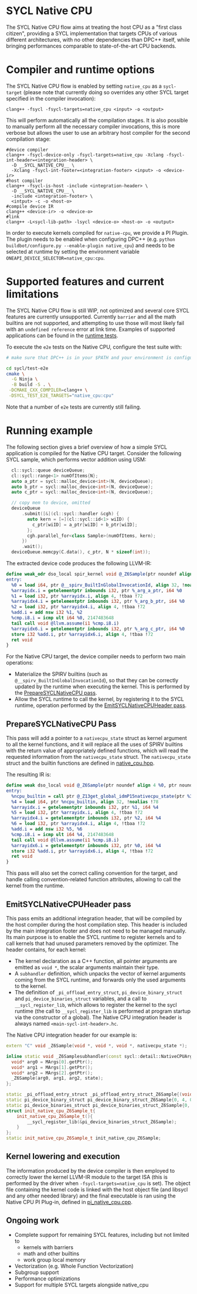 # SYCL Native CPU

The SYCL Native CPU flow aims at treating the host CPU as a "first class citizen", providing a SYCL implementation that targets CPUs of various different architectures, with no other dependencies than DPC++ itself, while bringing performances comparable to state-of-the-art CPU backends.

# Compiler and runtime options

The SYCL Native CPU flow is enabled by setting `native_cpu` as a `sycl-target` (please note that currently doing so overrides any other SYCL target specified in the compiler invocation):

```
clang++ -fsycl -fsycl-targets=native_cpu <input> -o <output>
```

This will perform automatically all the compilation stages. It is also possible to manually perform all the necessary compiler invocations, this is more verbose but allows the user to use an arbitrary host compiler for the second compilation stage:

```
#device compiler
clang++ -fsycl-device-only -fsycl-targets=native_cpu -Xclang -fsycl-int-header=<integration-header> \
  -D __SYCL_NATIVE_CPU__ \
  -Xclang -fsycl-int-footer=<integration-footer> <input> -o <device-ir>
#host compiler
clang++ -fsycl-is-host -include <integration-header> \
  -D __SYCL_NATIVE_CPU__ \
  -include <integration-footer> \
  <intput> -c -o <host-o>
#compile device IR
clang++ <device-ir> -o <device-o>
#link
clang++ -L<sycl-lib-path> -lsycl <device-o> <host-o> -o <output>
```
In order to execute kernels compiled for `native-cpu`, we provide a PI Plugin. The plugin needs to be enabled when configuring DPC++ (e.g. `python buildbot/configure.py --enable-plugin native_cpu`) and needs to be selected at runtime by setting the environment variable `ONEAPI_DEVICE_SELECTOR=native_cpu:cpu`. 

# Supported features and current limitations

The SYCL Native CPU flow is still WIP, not optimized and several core SYCL features are currently unsupported. Currently `barrier` and all the math builtins are not supported, and attempting to use those will most likely fail with an `undefined reference` error at link time. Examples of supported applications can be found in the [runtime tests](sycl/test/native_cpu).


To execute the `e2e` tests on the Native CPU, configure the test suite with:

```bash
# make sure that DPC++ is in your $PATH and your environment is configured for DPC++

cd sycl/test-e2e
cmake \
  -G Ninja \
  -B build -S . \
 -DCMAKE_CXX_COMPILER=clang++ \
 -DSYCL_TEST_E2E_TARGETS="native_cpu:cpu" 

```

Note that a number of `e2e` tests are currently still failing.

# Running example

The following section gives a brief overview of how a simple SYCL application is compiled for the Native CPU target. Consider the following SYCL sample, which performs vector addition using USM:

```c++
  cl::sycl::queue deviceQueue;
  cl::sycl::range<1> numOfItems{N};
  auto a_ptr = sycl::malloc_device<int>(N, deviceQueue);
  auto b_ptr = sycl::malloc_device<int>(N, deviceQueue);
  auto c_ptr = sycl::malloc_device<int>(N, deviceQueue);

  // copy mem to device, omitted
  deviceQueue
      .submit([&](cl::sycl::handler &cgh) {
        auto kern = [=](cl::sycl::id<1> wiID) {
          c_ptr[wiID] = a_ptr[wiID] + b_ptr[wiID];
        };
        cgh.parallel_for<class Sample>(numOfItems, kern);
      })
      .wait();
  deviceQueue.memcpy(C.data(), c_ptr, N * sizeof(int));

```

The extracted device code produces the following LLVM-IR:

```llvm
define weak_odr dso_local spir_kernel void @_Z6Sample(ptr noundef align 4 %_arg_c_ptr, ptr noundef align 4 %_arg_a_ptr, ptr noundef align 4 %_arg_b_ptr) local_unnamed_addr #1 comdat !srcloc !74 !kernel_arg_buffer_location !75 !kernel_arg_type !76 !sycl_fixed_targets !49 !sycl_kernel_omit_args !77 {
entry:
  %0 = load i64, ptr @__spirv_BuiltInGlobalInvocationId, align 32, !noalias !78
  %arrayidx.i = getelementptr inbounds i32, ptr %_arg_a_ptr, i64 %0
  %1 = load i32, ptr %arrayidx.i, align 4, !tbaa !72
  %arrayidx4.i = getelementptr inbounds i32, ptr %_arg_b_ptr, i64 %0
  %2 = load i32, ptr %arrayidx4.i, align 4, !tbaa !72
  %add.i = add nsw i32 %1, %2
  %cmp.i8.i = icmp ult i64 %0, 2147483648
  tail call void @llvm.assume(i1 %cmp.i8.i)
  %arrayidx6.i = getelementptr inbounds i32, ptr %_arg_c_ptr, i64 %0
  store i32 %add.i, ptr %arrayidx6.i, align 4, !tbaa !72
  ret void
}
```

For the Native CPU target, the device compiler needs to perform two main operations:
* Materialize the SPIRV builtins (such as `@__spirv_BuiltInGlobalInvocationId`), so that they can be correctly updated by the runtime when executing the kernel. This is performed by the [PrepareSYCLNativeCPU pass](llvm/lib/SYCLLowerIR/PrepareSYCLNativeCPU.cpp).
* Allow the SYCL runtime to call the kernel, by registering it to the SYCL runtime, operation performed by the [EmitSYCLNativeCPUHeader pass](llvm/lib/SYCLLowerIR/EmitSYCLNativeCPUHeader.cpp).


## PrepareSYCLNativeCPU Pass

This pass will add a pointer to a `nativecpu_state` struct as kernel argument to all the kernel functions, and it will replace all the uses of SPIRV builtins with the return value of appropriately defined functions, which will read the requested information from the `nativecpu_state` struct. The `nativecpu_state` struct and the builtin functions are defined in [native_cpu.hpp](sycl/include/sycl/detail/native_cpu.hpp).


The resulting IR is:

```llvm
define weak dso_local void @_Z6Sample(ptr noundef align 4 %0, ptr noundef align 4 %1, ptr noundef align 4 %2, ptr %3) local_unnamed_addr #3 !srcloc !74 !kernel_arg_buffer_location !75 !kernel_arg_type !76 !sycl_fixed_targets !49 !sycl_kernel_omit_args !77 {
entry:
  %ncpu_builtin = call ptr @_Z13get_global_idmP15nativecpu_state(ptr %3)
  %4 = load i64, ptr %ncpu_builtin, align 32, !noalias !78
  %arrayidx.i = getelementptr inbounds i32, ptr %1, i64 %4
  %5 = load i32, ptr %arrayidx.i, align 4, !tbaa !72
  %arrayidx4.i = getelementptr inbounds i32, ptr %2, i64 %4
  %6 = load i32, ptr %arrayidx4.i, align 4, !tbaa !72
  %add.i = add nsw i32 %5, %6
  %cmp.i8.i = icmp ult i64 %4, 2147483648
  tail call void @llvm.assume(i1 %cmp.i8.i)
  %arrayidx6.i = getelementptr inbounds i32, ptr %0, i64 %4
  store i32 %add.i, ptr %arrayidx6.i, align 4, !tbaa !72
  ret void
}
```
This pass will also set the correct calling convention for the target, and handle calling convention-related function attributes, allowing to call the kernel from the runtime.

## EmitSYCLNativeCPUHeader pass

This pass emits an additional integration header, that will be compiled by the host compiler during the host compilation step. This header is included by the main integration footer and does not need to be managed manually. Its main purpose is to enable the SYCL runtime to register kernels and to call kernels that had unused parameters removed by the optimizer. The header contains, for each kernel:
* The kernel declaration as a C++ function, all pointer arguments are emitted as `void *`, the scalar arguments maintain their type.
* A `subhandler` definition, which unpacks the vector of kernel arguments coming from the SYCL runtime, and forwards only the used arguments to the kernel.
* The definition of `_pi_offload_entry_struct`, `pi_device_binary_struct` and `pi_device_binaries_struct` variables, and a call to `__sycl_register_lib`, which allows to register the kernel to the sycl runtime (the call to `__sycl_register_lib` is performed at program startup via the constructor of a global). The Native CPU integration header is always named `<main-sycl-int-header>.hc`.

The Native CPU integration header for our example is:

```c++
extern "C" void _Z6Sample(void *, void *, void *, nativecpu_state *);

inline static void _Z6Samplesubhandler(const sycl::detail::NativeCPUArgDesc *MArgs, nativecpu_state *state) {
  void* arg0 = MArgs[0].getPtr();
  void* arg1 = MArgs[1].getPtr();
  void* arg2 = MArgs[2].getPtr();
  _Z6Sample(arg0, arg1, arg2, state);
};

static _pi_offload_entry_struct _pi_offload_entry_struct_Z6Sample{(void*)&_Z6Samplesubhandler, const_cast<char*>("_Z6Sample"), 1, 0, 0 };
static pi_device_binary_struct pi_device_binary_struct_Z6Sample{0, 4, 0, __SYCL_PI_DEVICE_BINARY_TARGET_UNKNOWN, nullptr, nullptr, nullptr, nullptr, (unsigned char*)&_Z6Samplesubhandler, (unsigned char*)&_Z6Samplesubhandler + 1, &_pi_offload_entry_struct_Z6Sample, &_pi_offload_entry_struct_Z6Sample+1, nullptr, nullptr };
static pi_device_binaries_struct pi_device_binaries_struct_Z6Sample{0, 1, &pi_device_binary_struct_Z6Sample, nullptr, nullptr };
struct init_native_cpu_Z6Sample_t{
	init_native_cpu_Z6Sample_t(){
		__sycl_register_lib(&pi_device_binaries_struct_Z6Sample);
	}
};
static init_native_cpu_Z6Sample_t init_native_cpu_Z6Sample;

```

## Kernel lowering and execution

The information produced by the device compiler is then employed to correctly lower the kernel LLVM-IR module to the target ISA (this is performed by the driver when `-fsycl-targets=native_cpu` is set). The object file containing the kernel code is linked with the host object file (and libsycl and any other needed library) and the final executable is ran using the Native CPU PI Plug-in, defined in [pi_native_cpu.cpp](sycl/plugins/native_cpu/pi_native_cpu.cpp).

## Ongoing work

* Complete support for remaining SYCL features, including but not limited to
  * kernels with barriers
  * math and other builtins
  * work group local memory
* Vectorization (e.g. Whole Function Vectorization)
* Subgroup support
* Performance optimizations
* Support for multiple SYCL targets alongside native_cpu

